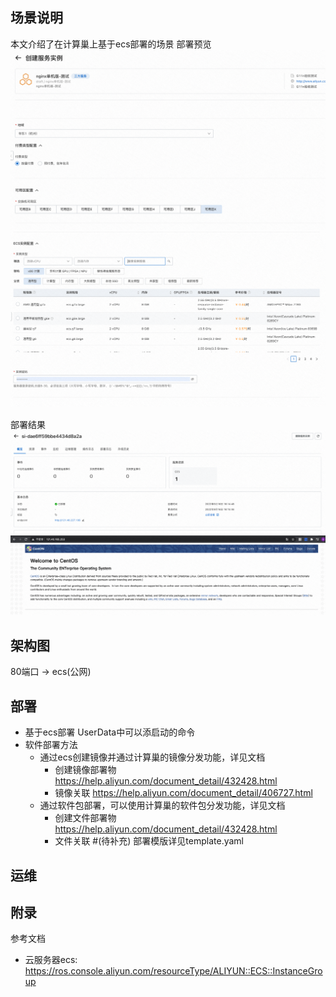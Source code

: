 ## 场景说明
本文介绍了在计算巢上基于ecs部署的场景
部署预览
![img_1.png](img_1.png)
![img_2.png](img_2.png)

部署结果
![img_3.png](img_3.png)
![img.png](img.png)

## 架构图
80端口 -> ecs(公网)

## 部署
* 基于ecs部署 UserData中可以添启动的命令
* 软件部署方法
   * 通过ecs创建镜像并通过计算巢的镜像分发功能，详见文档
      * 创建镜像部署物 https://help.aliyun.com/document_detail/432428.html
      * 镜像关联 https://help.aliyun.com/document_detail/406727.html
   * 通过软件包部署，可以使用计算巢的软件包分发功能，详见文档
      * 创建文件部署物 https://help.aliyun.com/document_detail/432428.html
      * 文件关联 #(待补充)
部署模版详见template.yaml

## 运维

## 附录

参考文档
* 云服务器ecs: https://ros.console.aliyun.com/resourceType/ALIYUN::ECS::InstanceGroup